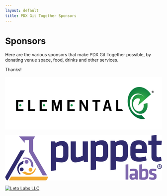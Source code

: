 ```yaml
---
layout: default
title: PDX Git Together Sponsors
---
```


# Sponsors

Here are the various sponsors that make PDX Git Together possible, by donating venue space, food, drinks and other services.

Thanks!

<a href="http://www.elementaltechnologies.com/"><img src="/images/sponsors/elemental.png" alt="Elemental Technologies"></a><br/>

<a href="http://www.puppetlabs.com/"><img src="/images/sponsors/puppet.png" alt="Puppet Labs"></a><br/>

<a href="http://letolabs.com"><img src="http://letolabs.com/images/logo_small.png" alt="Leto Labs LLC"></a><br/>
